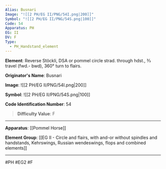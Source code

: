 ```yaml
---
Alias: Busnari
Image: "![[2 PH/EG II/PNG/54I.png|200]]"
Symbol: "![[2 PH/EG II/PNG/54S.png|100]]"
Code: 54
Apparatus: PH
EG: II
DV: F
Type:
  - PH_Handstand_element
---
```

**Element**: Reverse Stöckli, DSA or pommel circle strad. through hdst., 3⁄3 travel (fwd.- bwd), 360° turn to flairs.

**Originator's Name**: Busnari

**Image**:
![[2 PH/EG II/PNG/54I.png|200]]

**Symbol**:
![[2 PH/EG II/PNG/54S.png|100]]

**Code Identification Number**: 54

>**Difficulty Value**: F

___
**Apparatus**: [[Pommel Horse]]

**Element Group**: [[EG II - Circle and flairs, with and-or without spindles and handstands, Kehrswings, Russian wendeswings, flops and combined elements]]
___
#PH #EG2 #F
